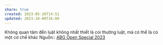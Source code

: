 ```yaml
---
share: true
created: 2023-05-26T14:51
updated: 2023-10-06T16:09
---
```


Không quan tâm đến luật không nhất thiết là coi thường luật, mà có thể là có một cơ chế khác
Nguồn:: [ABG Open Special 2023](../../../%CE%9E%20Ngu%E1%BB%93n/Kinh%20t%E1%BA%BF%20h%E1%BB%8Dc/ABG%20Open%20Special%202023.md)

